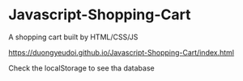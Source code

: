 # Javascript-Shopping-Cart

A shopping cart built by HTML/CSS/JS

https://duongyeudoi.github.io/Javascript-Shopping-Cart/index.html

Check the localStorage to see tha database
